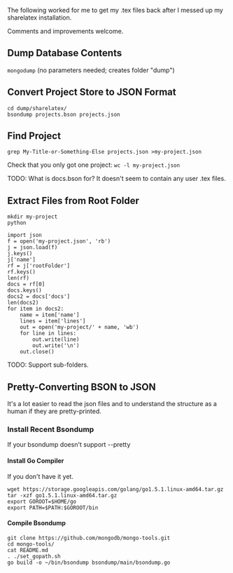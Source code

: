 The following worked for me to get my .tex files back after I messed up my sharelatex installation.

Comments and improvements welcome.

## Dump Database Contents
``mongodump``
(no parameters needed; creates folder "dump")

## Convert Project Store to JSON Format
    cd dump/sharelatex/
    bsondump projects.bson projects.json

## Find Project

``grep My-Title-or-Something-Else projects.json >my-project.json``

Check that you only got one project:
``wc -l my-project.json``

TODO: What is docs.bson for? It doesn't seem to contain any user .tex files.

## Extract Files from Root Folder 

    mkdir my-project
    python

    import json
    f = open('my-project.json', 'rb')
    j = json.load(f)
    j.keys()
    j['name']
    rf = j['rootFolder']
    rf.keys()
    len(rf)
    docs = rf[0]
    docs.keys()
    docs2 = docs['docs']
    len(docs2)
    for item in docs2:
        name = item['name']
        lines = item['lines']
        out = open('my-project/' + name, 'wb')
        for line in lines:
            out.write(line)
            out.write('\n')
        out.close()

TODO: Support sub-folders.

## Pretty-Converting BSON to JSON

It's a lot easier to read the json files and to understand the structure as a human if they are pretty-printed.

### Install Recent Bsondump
If your bsondump doesn't support --pretty

#### Install Go Compiler
If you don't have it yet.

    wget https://storage.googleapis.com/golang/go1.5.1.linux-amd64.tar.gz
    tar -xzf go1.5.1.linux-amd64.tar.gz
    export GOROOT=$HOME/go
    export PATH=$PATH:$GOROOT/bin

#### Compile Bsondump

    git clone https://github.com/mongodb/mongo-tools.git
    cd mongo-tools/
    cat README.md 
    . ./set_gopath.sh
    go build -o ~/bin/bsondump bsondump/main/bsondump.go 
